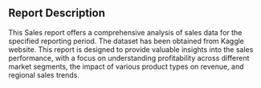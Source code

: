 ## Report Description

This Sales report offers a comprehensive analysis of sales data for the specified reporting period. The dataset has been obtained from Kaggle website. This report is designed to provide valuable insights into the sales performance, with a focus on understanding profitability across different market segments, the impact of various product types on revenue, and regional sales trends.
